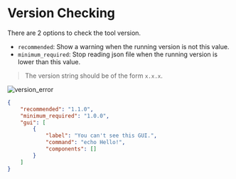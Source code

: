 # Version Checking

There are 2 options to check the tool version.

-   `recommended`: Show a warning when the running version is not this value.  
-   `minimum_required`: Stop reading json file when the running version is lower than this value.  

> The version string should be of the form `x.x.x`.

![version_error](https://github.com/matyalatte/Simple-Command-Runner/assets/69258547/3eb771b5-896f-4503-8383-ed25013de6bb)

```json
{
    "recommended": "1.1.0",
    "minimum_required": "1.0.0",
    "gui": [
        {
            "label": "You can't see this GUI.",
            "command": "echo Hello!",
            "components": []
        }
    ]
}
```
